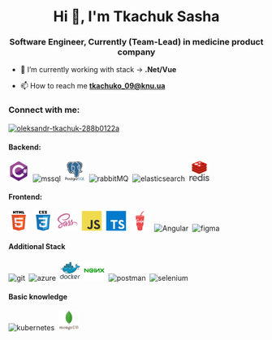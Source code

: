 <h1 align="center">Hi 👋, I'm Tkachuk Sasha</h1>
<h3 align="center">Software Engineer, Currently (Team-Lead) in medicine product company</h3>

- 🌱 I’m currently working with stack -> **.Net/Vue**

- 📫 How to reach me **tkachuko_09@knu.ua**

<h3 align="left">Connect with me:</h3>
<p align="left">
<a href="https://www.linkedin.com/in/oleksandr-tkachuk-288b0122a/" target="blank"><img align="center" src="https://raw.githubusercontent.com/rahuldkjain/github-profile-readme-generator/master/src/images/icons/Social/linked-in-alt.svg" alt="oleksandr-tkachuk-288b0122a" height="30" width="40" /></a>
</p>


<h4>Backend:</h4>
<p align="left">
<img src="https://raw.githubusercontent.com/devicons/devicon/master/icons/csharp/csharp-original.svg" title="CSharp" alt="csharp" width="40" height="40"/>&nbsp;
<img src="https://www.svgrepo.com/show/303229/microsoft-sql-server-logo.svg" title="Mssql" alt="mssql" width="40" height="40"/>&nbsp;
<img src="https://raw.githubusercontent.com/devicons/devicon/master/icons/postgresql/postgresql-original-wordmark.svg" title="PostgreSql" alt="postgresql" width="40" height="40"/>&nbsp;
<img src="https://www.vectorlogo.zone/logos/rabbitmq/rabbitmq-icon.svg" title="RabbitMq" alt="rabbitMQ" width="40" height="40"/>&nbsp;
<img src="https://www.vectorlogo.zone/logos/elastic/elastic-icon.svg" title="ElasticSearch" alt="elasticsearch" width="40" height="40"/>&nbsp;
<img src="https://raw.githubusercontent.com/devicons/devicon/master/icons/redis/redis-original-wordmark.svg" title="Redis" alt="redis" width="40" height="40"/>&nbsp;</p>

<h4>Frontend:</h4>
<p align="left">
<img src="https://raw.githubusercontent.com/devicons/devicon/master/icons/html5/html5-original-wordmark.svg" alt="html5" width="40" height="40"/>&nbsp;
<img src="https://raw.githubusercontent.com/devicons/devicon/master/icons/css3/css3-original-wordmark.svg" alt="css3" width="40" height="40"/>&nbsp;
<img src="https://raw.githubusercontent.com/devicons/devicon/master/icons/sass/sass-original.svg" alt="sass" width="40" height="40"/>&nbsp;
<img src="https://raw.githubusercontent.com/devicons/devicon/master/icons/javascript/javascript-original.svg" alt="javascript" width="40" height="40"/>&nbsp;
<img src="https://raw.githubusercontent.com/devicons/devicon/master/icons/typescript/typescript-original.svg" alt="typescript" width="40" height="40"/>&nbsp;
<img src="https://github.com/devicons/devicon/blob/master/icons/gulp/gulp-plain.svg" title="Gulp" alt="Gulp" width="40" height="40"/>&nbsp;
<img src="https://angular.io/assets/images/logos/angular/angular.svg" title="Angular" alt="Angular" width="40" height="40"/>&nbsp;
<img src="https://www.vectorlogo.zone/logos/figma/figma-icon.svg" alt="figma" width="40" height="40"/>&nbsp;
</p>

<h4>Additional Stack</h4>
<p align="left">
<img src="https://www.vectorlogo.zone/logos/git-scm/git-scm-icon.svg" alt="git" width="40" height="40"/>&nbsp;
<img src="https://www.vectorlogo.zone/logos/microsoft_azure/microsoft_azure-icon.svg" alt="azure" width="40" height="40"/>&nbsp;
<img src="https://raw.githubusercontent.com/devicons/devicon/master/icons/docker/docker-original-wordmark.svg" alt="docker" width="40" height="40"/>&nbsp;
<img src="https://raw.githubusercontent.com/devicons/devicon/master/icons/nginx/nginx-original.svg" alt="nginx" width="40" height="40"/>&nbsp;
<img src="https://www.vectorlogo.zone/logos/getpostman/getpostman-icon.svg" alt="postman" width="40" height="40"/>&nbsp;
<img src="https://raw.githubusercontent.com/detain/svg-logos/780f25886640cef088af994181646db2f6b1a3f8/svg/selenium-logo.svg" alt="selenium" width="40" height="40"/>&nbsp;
</p>

<h4>Basic knowledge</h4>
<p align="left">
<img src="https://www.vectorlogo.zone/logos/kubernetes/kubernetes-icon.svg" alt="kubernetes" width="40" height="40"/>&nbsp;
<img src="https://raw.githubusercontent.com/devicons/devicon/master/icons/mongodb/mongodb-original-wordmark.svg" alt="mongodb" width="40" height="40"/>&nbsp;
</p>
